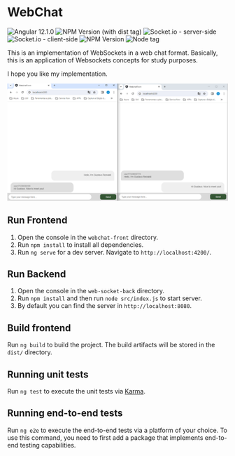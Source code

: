 # WebChat

![Angular 12.1.0](https://img.shields.io/badge/angular-v12.1.0-blue?style=flat&logo=angular&label=Angular&color=%23F66)
![NPM Version (with dist tag)](https://img.shields.io/npm/v/express/latest?style=flat&logo=express&logoColor=%23fff&label=Express&labelColor=%23555&color=%23777)
![Socket.io - server-side](https://img.shields.io/badge/socket.io%20server-v4.7.5-blue?style=flat&logo=socket.io&logoColor=%23fff&color=%23fff)
![Socket.io - client-side](https://img.shields.io/badge/socket.io%20client-v4.7.5-blue?style=flat&logo=socket.io&logoColor=%23fff&label=Socket.io-client&labelColor=%23000&color=%23fff)
![NPM Version](https://img.shields.io/badge/NPM-v10.5.0-blue?style=flat&logo=npm&logoColor=%23fff&labelColor=%23933&color=%23777)
![Node tag](https://img.shields.io/badge/Nodejs-v20.12.0-blue?style=flat&logo=nodedotjs&logoColor=%23fff&&labelColor=%237a7&color=%23777)


This is an implementation of WebSockets in a web chat format. Basically, this is an application of Websockets concepts for study purposes.

I hope you like my implementation.


![Webchat - Print Screen](./assets/images/conversarion-demo.png)


## Run Frontend

1. Open the console in the `webchat-front` directory.
2. Run `npm install` to install all dependencies.
3. Run `ng serve` for a dev server. Navigate to `http://localhost:4200/`.

## Run Backend

1. Open the console in the `web-socket-back` directory. 
2. Run `npm install` and then run `node src/index.js` to start server. 
3. By default you can find the server in `http://localhost:8080`.

## Build frontend

Run `ng build` to build the project. The build artifacts will be stored in the `dist/` directory.

## Running unit tests

Run `ng test` to execute the unit tests via [Karma](https://karma-runner.github.io).

## Running end-to-end tests

Run `ng e2e` to execute the end-to-end tests via a platform of your choice. To use this command, you need to first add a package that implements end-to-end testing capabilities.